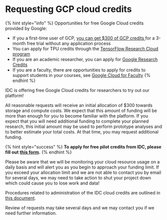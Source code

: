 # Requesting GCP cloud credits

{% hint style="info" %}
Opportunities for free Google Cloud credits provided by Google:

* If you a first-time user of GCP, [you can get $300 of GCP credits ](https://cloud.google.com/free)for a 3-month free trial without any application process
* You can apply for TPU credits through the [TensorFlow Research Cloud program](https://www.tensorflow.org/tfrc)
* If you are an academic researcher, you can apply for [Google Research Credits](https://edu.google.com/programs/credits/research/)
* If you are a faculty, there are opportunities to apply for credits to support students in your courses, see [Google Cloud for Faculty](https://cloud.google.com/edu/faculty)
{% endhint %}

IDC is offering free Google Cloud credits for researchers to try out our platform!

All reasonable requests will receive an initial allocation of $300 towards storage and compute costs. We expect that this amount of funding will be more than enough for you to become familiar with the platform. If you expect that you will need additional funding to complete your planned research, this initial amount may be used to perform prototype analyses and to better estimate your total costs. At that time, you may request additional funding.

{% hint style="success" %}
**To apply for free pilot credits from IDC, please fill out** [**this form**](https://docs.google.com/forms/d/e/1FAIpQLSfXvXqficGaVEalJI3ym6rKqarmW_YUUWG6A4U8pclvR8MmRQ/viewform)**.**
{% endhint %}

Please be aware that we will be monitoring your cloud resource usage on a daily basis and will alert you as you begin to approach your funding limit. If you exceed your allocation limit and we are not able to contact you by email for several days, we may need to take action to shut your project down which could cause you to lose work and data!

Procedures related to administration of the IDC cloud credits are outlined in [this document](https://docs.google.com/document/d/1j8qKwfL0fX3yDjWLTdcnCCjiGiFsy0xXkl09y053FBM/edit#).

Review of requests may take several days and we may contact you if we need further information.

